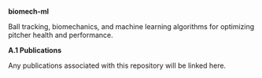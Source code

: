 $\textbf{biomech-ml}$

Ball tracking, biomechanics, and machine learning algorithms for optimizing pitcher health and performance. 

$\textbf{A.1 Publications}$

Any publications associated with this repository will be linked here.
